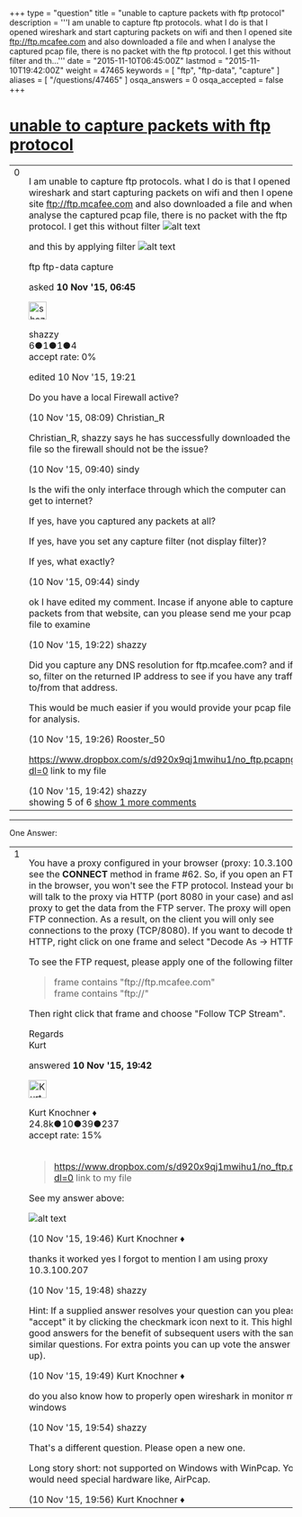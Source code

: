 +++
type = "question"
title = "unable to capture packets with ftp protocol"
description = '''I am unable to capture ftp protocols. what I do is that I opened wireshark and start capturing packets on wifi and then I opened site ftp://ftp.mcafee.com and also downloaded a file and when I analyse the captured pcap file, there is no packet with the ftp protocol. I get this without filter  and th...'''
date = "2015-11-10T06:45:00Z"
lastmod = "2015-11-10T19:42:00Z"
weight = 47465
keywords = [ "ftp", "ftp-data", "capture" ]
aliases = [ "/questions/47465" ]
osqa_answers = 0
osqa_accepted = false
+++

<div class="headNormal">

# [unable to capture packets with ftp protocol](/questions/47465/unable-to-capture-packets-with-ftp-protocol)

</div>

<div id="main-body">

<div id="askform">

<table id="question-table" style="width:100%;"><colgroup><col style="width: 50%" /><col style="width: 50%" /></colgroup><tbody><tr class="odd"><td style="width: 30px; vertical-align: top"><div class="vote-buttons"><div id="post-47465-score" class="post-score" title="current number of votes">0</div><div id="favorite-count" class="favorite-count"></div></div></td><td><div id="item-right"><div class="question-body"><p>I am unable to capture ftp protocols. what I do is that I opened wireshark and start capturing packets on wifi and then I opened site <a href="ftp://ftp.mcafee.com">ftp://ftp.mcafee.com</a> and also downloaded a file and when I analyse the captured pcap file, there is no packet with the ftp protocol. I get this without filter <img src="https://osqa-ask.wireshark.org/upfiles/wireshark_without_filter.png" alt="alt text" /></p><p>and this by applying filter <img src="https://osqa-ask.wireshark.org/upfiles/wireshark_with_filter.png" alt="alt text" /></p></div><div id="question-tags" class="tags-container tags">ftp ftp-data capture</div><div id="question-controls" class="post-controls"></div><div class="post-update-info-container"><div class="post-update-info post-update-info-user"><p>asked <strong>10 Nov '15, 06:45</strong></p><img src="https://secure.gravatar.com/avatar/9d6d5e256afcdf0b9e4fd65c9064d168?s=32&amp;d=identicon&amp;r=g" class="gravatar" width="32" height="32" alt="shazzy&#39;s gravatar image" /><p>shazzy<br />
<span class="score" title="6 reputation points">6</span><span title="1 badges"><span class="badge1">●</span><span class="badgecount">1</span></span><span title="1 badges"><span class="silver">●</span><span class="badgecount">1</span></span><span title="4 badges"><span class="bronze">●</span><span class="badgecount">4</span></span><br />
<span class="accept_rate" title="Rate of the user&#39;s accepted answers">accept rate:</span> <span title="shazzy has no accepted answers">0%</span></p></img></div><div class="post-update-info post-update-info-edited"><p>edited 10 Nov '15, 19:21</p></div></div><div id="comments-container-47465" class="comments-container"><span id="47472"></span><div id="comment-47472" class="comment"><div id="post-47472-score" class="comment-score"></div><div class="comment-text"><p>Do you have a local Firewall active?</p></div><div id="comment-47472-info" class="comment-info"><span class="comment-age">(10 Nov '15, 08:09)</span> Christian_R</div></div><span id="47473"></span><div id="comment-47473" class="comment"><div id="post-47473-score" class="comment-score"></div><div class="comment-text"><p>Christian_R, shazzy says he has successfully downloaded the file so the firewall should not be the issue?</p></div><div id="comment-47473-info" class="comment-info"><span class="comment-age">(10 Nov '15, 09:40)</span> sindy</div></div><span id="47474"></span><div id="comment-47474" class="comment"><div id="post-47474-score" class="comment-score"></div><div class="comment-text"><p>Is the wifi the only interface through which the computer can get to internet?</p><p>If yes, have you captured any packets at all?</p><p>If yes, have you set any capture filter (not display filter)?</p><p>If yes, what exactly?</p></div><div id="comment-47474-info" class="comment-info"><span class="comment-age">(10 Nov '15, 09:44)</span> sindy</div></div><span id="47491"></span><div id="comment-47491" class="comment"><div id="post-47491-score" class="comment-score"></div><div class="comment-text"><p>ok I have edited my comment. Incase if anyone able to capture packets from that website, can you please send me your pcap file to examine</p></div><div id="comment-47491-info" class="comment-info"><span class="comment-age">(10 Nov '15, 19:22)</span> shazzy</div></div><span id="47492"></span><div id="comment-47492" class="comment"><div id="post-47492-score" class="comment-score"></div><div class="comment-text"><p>Did you capture any DNS resolution for ftp.mcafee.com? and if so, filter on the returned IP address to see if you have any traffic to/from that address.</p><p>This would be much easier if you would provide your pcap file for analysis.</p></div><div id="comment-47492-info" class="comment-info"><span class="comment-age">(10 Nov '15, 19:26)</span> Rooster_50</div></div><span id="47496"></span><div id="comment-47496" class="comment not_top_scorer"><div id="post-47496-score" class="comment-score"></div><div class="comment-text"><p><a href="https://www.dropbox.com/s/d920x9qj1mwihu1/no_ftp.pcapng?dl=0">https://www.dropbox.com/s/d920x9qj1mwihu1/no_ftp.pcapng?dl=0</a> link to my file</p></div><div id="comment-47496-info" class="comment-info"><span class="comment-age">(10 Nov '15, 19:42)</span> shazzy</div></div></div><div id="comment-tools-47465" class="comment-tools"><span class="comments-showing"> showing 5 of 6 </span> <a href="#" class="show-all-comments-link">show 1 more comments</a></div><div class="clear"></div><div id="comment-47465-form-container" class="comment-form-container"></div><div class="clear"></div></div></td></tr></tbody></table>

------------------------------------------------------------------------

<div class="tabBar">

<span id="sort-top"></span>

<div class="headQuestions">

One Answer:

</div>

</div>

<span id="47495"></span>

<div id="answer-container-47495" class="answer">

<table style="width:100%;"><colgroup><col style="width: 50%" /><col style="width: 50%" /></colgroup><tbody><tr class="odd"><td style="width: 30px; vertical-align: top"><div class="vote-buttons"><div id="post-47495-score" class="post-score" title="current number of votes">1</div></div></td><td><div class="item-right"><div class="answer-body"><p>You have a proxy configured in your browser (proxy: 10.3.100.207), see the <strong>CONNECT</strong> method in frame #62. So, if you open an FTP URL in the browser, you won't see the FTP protocol. Instead your browser will talk to the proxy via HTTP (port 8080 in your case) and ask the proxy to get the data from the FTP server. The proxy will open the FTP connection. As a result, on the client you will only see connections to the proxy (TCP/8080). If you want to decode that as HTTP, right click on one frame and select "Decode As -&gt; HTTP".</p><p>To see the FTP request, please apply one of the following filters:</p><blockquote><p>frame contains "ftp://ftp.mcafee.com"<br />
frame contains "ftp://"<br />
</p></blockquote><p>Then right click that frame and choose "Follow TCP Stream".</p><p>Regards<br />
Kurt</p></div><div class="answer-controls post-controls"></div><div class="post-update-info-container"><div class="post-update-info post-update-info-user"><p>answered <strong>10 Nov '15, 19:42</strong></p><img src="https://secure.gravatar.com/avatar/23b7bf5b13bc2c98b2e8aa9869ca5d75?s=32&amp;d=identicon&amp;r=g" class="gravatar" width="32" height="32" alt="Kurt%20Knochner&#39;s gravatar image" /><p>Kurt Knochner ♦<br />
<span class="score" title="24767 reputation points"><span>24.8k</span></span><span title="10 badges"><span class="badge1">●</span><span class="badgecount">10</span></span><span title="39 badges"><span class="silver">●</span><span class="badgecount">39</span></span><span title="237 badges"><span class="bronze">●</span><span class="badgecount">237</span></span><br />
<span class="accept_rate" title="Rate of the user&#39;s accepted answers">accept rate:</span> <span title="Kurt Knochner has 344 accepted answers">15%</span> </br></br></p></img></div></div><div id="comments-container-47495" class="comments-container"><span id="47497"></span><div id="comment-47497" class="comment"><div id="post-47497-score" class="comment-score"></div><div class="comment-text"><blockquote><p><a href="https://www.dropbox.com/s/d920x9qj1mwihu1/no_ftp.pcapng?dl=0">https://www.dropbox.com/s/d920x9qj1mwihu1/no_ftp.pcapng?dl=0</a> link to my file</p></blockquote><p>See my answer above:</p><p><img src="https://osqa-ask.wireshark.org/upfiles/47465_screenshot_1_WEtMawa.png" alt="alt text" /></p></div><div id="comment-47497-info" class="comment-info"><span class="comment-age">(10 Nov '15, 19:46)</span> Kurt Knochner ♦</div></div><span id="47498"></span><div id="comment-47498" class="comment"><div id="post-47498-score" class="comment-score"></div><div class="comment-text"><p>thanks it worked yes I forgot to mention I am using proxy 10.3.100.207</p></div><div id="comment-47498-info" class="comment-info"><span class="comment-age">(10 Nov '15, 19:48)</span> shazzy</div></div><span id="47499"></span><div id="comment-47499" class="comment"><div id="post-47499-score" class="comment-score"></div><div class="comment-text"><p>Hint: If a supplied answer resolves your question can you please "accept" it by clicking the checkmark icon next to it. This highlights good answers for the benefit of subsequent users with the same or similar questions. For extra points you can up vote the answer (thumb up).</p></div><div id="comment-47499-info" class="comment-info"><span class="comment-age">(10 Nov '15, 19:49)</span> Kurt Knochner ♦</div></div><span id="47500"></span><div id="comment-47500" class="comment"><div id="post-47500-score" class="comment-score"></div><div class="comment-text"><p>do you also know how to properly open wireshark in monitor mode in windows</p></div><div id="comment-47500-info" class="comment-info"><span class="comment-age">(10 Nov '15, 19:54)</span> shazzy</div></div><span id="47501"></span><div id="comment-47501" class="comment"><div id="post-47501-score" class="comment-score"></div><div class="comment-text"><p>That's a different question. Please open a new one.</p><p>Long story short: not supported on Windows with WinPcap. You would need special hardware like, AirPcap.</p></div><div id="comment-47501-info" class="comment-info"><span class="comment-age">(10 Nov '15, 19:56)</span> Kurt Knochner ♦</div></div></div><div id="comment-tools-47495" class="comment-tools"></div><div class="clear"></div><div id="comment-47495-form-container" class="comment-form-container"></div><div class="clear"></div></div></td></tr></tbody></table>

</div>

<div class="paginator-container-left">

</div>

</div>

</div>

